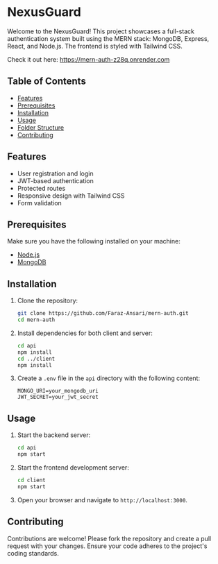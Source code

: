 # NexusGuard

Welcome to the NexusGuard! This project showcases a full-stack authentication system built using the MERN stack: MongoDB, Express, React, and Node.js. The frontend is styled with Tailwind CSS.

Check it out here: https://mern-auth-z28q.onrender.com

## Table of Contents

-   [Features](#features)
-   [Prerequisites](#prerequisites)
-   [Installation](#installation)
-   [Usage](#usage)
-   [Folder Structure](#folder-structure)
-   [Contributing](#contributing)

## Features

-   User registration and login
-   JWT-based authentication
-   Protected routes
-   Responsive design with Tailwind CSS
-   Form validation

## Prerequisites

Make sure you have the following installed on your machine:

-   [Node.js](https://nodejs.org/)
-   [MongoDB](https://www.mongodb.com/)

## Installation

1. Clone the repository:

    ```bash
    git clone https://github.com/Faraz-Ansari/mern-auth.git
    cd mern-auth
    ```

2. Install dependencies for both client and server:

    ```bash
    cd api
    npm install
    cd ../client
    npm install
    ```

3. Create a `.env` file in the `api` directory with the following content:
    ```
    MONGO_URI=your_mongodb_uri
    JWT_SECRET=your_jwt_secret
    ```

## Usage

1. Start the backend server:

    ```bash
    cd api
    npm start
    ```

2. Start the frontend development server:

    ```bash
    cd client
    npm start
    ```

3. Open your browser and navigate to `http://localhost:3000`.

## Contributing

Contributions are welcome! Please fork the repository and create a pull request with your changes. Ensure your code adheres to the project's coding standards.
